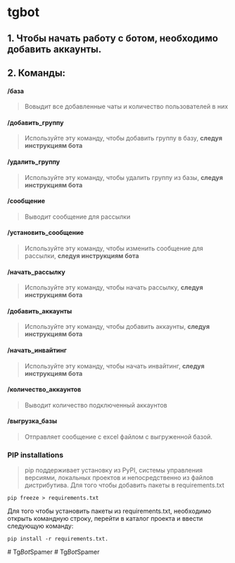 # tgbot

## 1. Чтобы начать работу с ботом, необходимо **добавить аккаунты**.

## 2. Команды:

#### /база

> Вовыдит все добавленные чаты и количество пользователей в них

#### /добавить_группу

> Используйте эту команду, чтобы добавить группу в базу, **следуя инструкциям бота**

#### /удалить_группу

> Используйте эту команду, чтобы удалить группу из базы, **следуя инструкциям бота**

#### /сообщение

> Выводит сообщение для рассылки

#### /установить_сообщение

> Используйте эту команду, чтобы изменить сообщение для рассылки, **следуя инструкциям бота**

#### /начать_рассылку

> Используйте эту команду, чтобы начать рассылку, **следуя инструкциям бота**

#### /добавить_аккаунты

> Используйте эту команду, чтобы добавить аккаунты, **следуя инструкциям бота**

#### /начать_инвайтинг

> Используйте эту команду, чтобы начать инвайтинг, **следуя инструкциям бота**

#### /количество_аккаунтов

> Выводит количество подключенный аккаунтов

#### /выгрузка_базы

> Отправляет сообщение с excel файлом с выгруженной базой.



### PIP installations

>pip поддерживает установку из PyPI, системы управления версиями, локальных проектов и непосредственно из файлов дистрибутива.
Для того чтобы добавить пакеты в requirements.txt

    pip freeze > requirements.txt

Для того чтобы установить пакеты из requirements.txt, необходимо открыть командную строку, перейти в каталог проекта и ввести следующую команду:

    pip install -r requirements.txt.
 
#   T g _ B o t _ S p a m e r 
 
 #   T g _ B o t _ S p a m e r 
 
 
